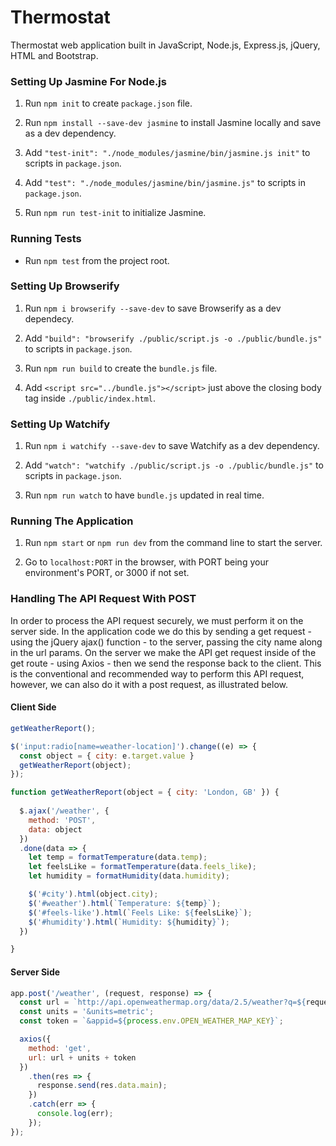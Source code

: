 # Thermostat

Thermostat web application built in JavaScript, Node.js, Express.js, jQuery, HTML and Bootstrap.

### Setting Up Jasmine For Node.js

1. Run ```npm init``` to create ```package.json``` file.

2. Run ```npm install --save-dev jasmine``` to install Jasmine locally and save as a dev dependency.

3. Add ```"test-init": "./node_modules/jasmine/bin/jasmine.js init"``` to scripts in ```package.json```.

4. Add ```"test": "./node_modules/jasmine/bin/jasmine.js"``` to scripts in ```package.json```.

5. Run ```npm run test-init``` to initialize Jasmine.

### Running Tests

* Run ```npm test``` from the project root.

### Setting Up Browserify

1. Run ```npm i browserify --save-dev``` to save Browserify as a dev dependecy.

2. Add ```"build": "browserify ./public/script.js -o ./public/bundle.js"``` to scripts in ```package.json```.

3. Run ```npm run build``` to create the ```bundle.js``` file.

4. Add ```<script src="../bundle.js"></script>``` just above the closing body tag inside ```./public/index.html```.

### Setting Up Watchify

1. Run ```npm i watchify --save-dev``` to save Watchify as a dev dependency.

2. Add ```"watch": "watchify ./public/script.js -o ./public/bundle.js"``` to scripts in ```package.json```.

3. Run ```npm run watch``` to have ```bundle.js``` updated in real time.

### Running The Application

1. Run ```npm start``` or ```npm run dev``` from the command line to start the server.

2. Go to ```localhost:PORT``` in the browser, with PORT being your environment's PORT, or 3000 if not set.

### Handling The API Request With POST

In order to process the API request securely, we must perform it on the server side. In the application code we do this by sending a get request - using the jQuery ajax() function - to the server, passing the city name along in the url params. On the server we make the API get request inside of the get route - using Axios - then we send the response back to the client.
This is the conventional and recommended way to perform this API request, however, we can also do it with a post request, as
illustrated below.

#### Client Side

```javascript
getWeatherReport();

$('input:radio[name=weather-location]').change((e) => {
  const object = { city: e.target.value }
  getWeatherReport(object);
});

function getWeatherReport(object = { city: 'London, GB' }) {
    
  $.ajax('/weather', {
    method: 'POST',
    data: object
  })
  .done(data => {
    let temp = formatTemperature(data.temp);
    let feelsLike = formatTemperature(data.feels_like);
    let humidity = formatHumidity(data.humidity);

    $('#city').html(object.city);
    $('#weather').html(`Temperature: ${temp}`);
    $('#feels-like').html(`Feels Like: ${feelsLike}`);
    $('#humidity').html(`Humidity: ${humidity}`);
  })

}
```

#### Server Side

```javascript
app.post('/weather', (request, response) => {
  const url = `http://api.openweathermap.org/data/2.5/weather?q=${request.body.city}`;
  const units = '&units=metric';
  const token = `&appid=${process.env.OPEN_WEATHER_MAP_KEY}`;

  axios({
    method: 'get',
    url: url + units + token
  })
    .then(res => {
      response.send(res.data.main);
    })
    .catch(err => {
      console.log(err);
    });
});
```
